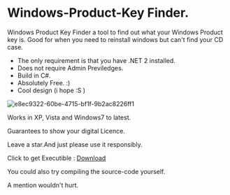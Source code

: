 # Windows-Product-Key Finder.
Windows Product Key Finder a tool to find out what your Windows Product key is. Good for when you need to reinstall windows but can't find your CD case.
- The only requirement is that you have .NET 2 installed.
- Does not require Admin Previledges. 
- Build in C#.
- Absolutely Free. :)
- Cool design (i hope :S )

![e8ec9322-60be-4715-bf1f-9b2ac8226ff1](https://user-images.githubusercontent.com/74606519/121814985-3e64d400-cc74-11eb-993b-0b1381b79dfb.jpg)


Works in XP, Vista and Windows7 to latest.

Guarantees to show your digital Licence.

Leave a star.And just please use it responsibly.


Click to get Executible : <a href="https://github.com/boss-beep/Windows-Product-Key/releases/download/2.1.4.5/Windows.Product.Key.Finder.exe">Download</a>

You could also try compiling the source-code yourself.

A mention wouldn't hurt.

